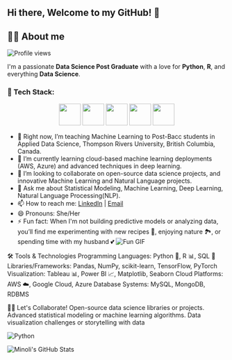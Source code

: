 ## Hi there, Welcome to my GitHub! 👋

## 🙋‍♂️ About me

![Profile views](https://komarev.com/ghpvc/?username=minolirm)

I'm a passionate **Data Science Post Graduate** with a love for **Python**, **R**, and everything **Data Science**. 

### 🚀 Tech Stack:

<p align="center">
  <img src="https://upload.wikimedia.org/wikipedia/commons/c/c3/Python-logo-notext.svg" width="50" height="50">
  <img src="https://upload.wikimedia.org/wikipedia/commons/1/1b/R_logo.svg" width="50" height="50">
  <img src="[https://upload.wikimedia.org/wikipedia/commons/4/47/SQL_logo_2019.svg](https://www.google.com/imgres?q=sql%20logo&imgurl=https%3A%2F%2Fe7.pngegg.com%2Fpngimages%2F653%2F226%2Fpng-clipart-my-sql-logo-mysql-logo-text-icons-logos-emojis-tech-companies.png&imgrefurl=https%3A%2F%2Fwww.pngegg.com%2Fen%2Fpng-wgydq&docid=2T6nZFPpxnvqyM&tbnid=RWJwePJ5s6x1zM&vet=12ahUKEwi9p6S1hJSLAxWJOTQIHVT7AEoQM3oFCIIBEAA..i&w=900&h=465&hcb=2&ved=2ahUKEwi9p6S1hJSLAxWJOTQIHVT7AEoQM3oFCIIBEAA)" width="50" height="50">
  <img src="https://upload.wikimedia.org/wikipedia/commons/a/a7/JavaScript-logo.png" width="50" height="50">
  <img src="https://upload.wikimedia.org/wikipedia/commons/9/9e/TensorFlow_Logo.svg" width="50" height="50">
</p>




- 🔭 Right now, I’m teaching Machine Learning to Post-Bacc students in Applied Data Science, Thompson Rivers University, British Columbia, Canada.
- 🌱 I’m currently learning cloud-based machine learning deployments (AWS, Azure) and advanced techniques in deep learning.
- 👯 I’m looking to collaborate on open-source data science projects, and innovative Machine Learning and Natural Language projects.
- 💬 Ask me about Statistical Modeling, Machine Learning, Deep Learning, Natural Language Processing(NLP).
- 📫 How to reach me: [LinkedIn](https://www.linkedin.com/in/minolimunasinghe) | [Email](mailto:minolimunasinghe@outlook.com)
- 😄 Pronouns: She/Her
- ⚡ Fun fact: When I'm not building predictive models or analyzing data, you’ll find me experimenting with new recipes 🍳, enjoying nature 🏞️, or spending time with my husband 💕
![Fun GIF](https://media.giphy.com/media/3o6Zt5JpC7FznnGg6A/giphy.gif)


🛠️ Tools & Technologies
Programming Languages: Python 🐍, R 📊, SQL 💾
Libraries/Frameworks: Pandas, NumPy, scikit-learn, TensorFlow, PyTorch
Visualization: Tableau 📊, Power BI 📈, Matplotlib, Seaborn
Cloud Platforms: AWS ☁️, Google Cloud, Azure
Database Systems: MySQL, MongoDB, RDBMS

👩‍💻 Let's Collaborate!
Open-source data science libraries or projects.
Advanced statistical modeling or machine learning algorithms.
Data visualization challenges or storytelling with data

![Python](https://img.shields.io/badge/Python-3776AB?style=flat&logo=python&logoColor=white)

![Minoli's GitHub Stats](https://github-readme-stats.vercel.app/api?username=minolirm&show_icons=true&hide_title=true)


<!--
**minolirm/minolirm** is a ✨ _special_ ✨ repository because its `README.md` (this file) appears on your GitHub profile.

Here are some ideas to get you started:

- 🔭 I’m currently working on ...
- 🌱 I’m currently learning ...
- 👯 I’m looking to collaborate on ...
- 🤔 I’m looking for help with ...
- 💬 Ask me about ...
- 📫 How to reach me: ...
- 😄 Pronouns: ...
- ⚡ Fun fact: ...
-->
